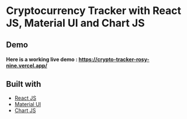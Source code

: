 # Cryptocurrency Tracker with React JS, Material UI and Chart JS


## Demo
#### Here is a working live demo :  https://crypto-tracker-rosy-nine.vercel.app/

## Built with 

- [React JS](https://reactjs.org/)
- [Material UI](https://v4.mui.com/)
- [Chart JS](https://reactchartjs.github.io/react-chartjs-2/#/)
